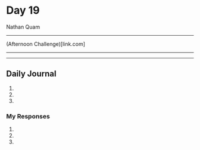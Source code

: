 # Day 19
Nathan Quam

---

(Afternoon Challenge)[link.com]

---
---

## Daily Journal



1. 
2. 
3. 

### My Responses

1. 
2. 
3. 